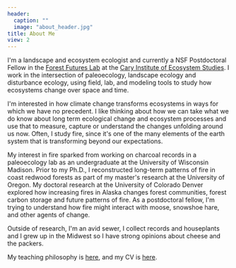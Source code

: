 ```yaml
---
header:
  caption: ""
  image: "about_header.jpg"
title: About Me
view: 2
---
```


I'm a landscape and ecosystem ecologist and currently a NSF Postdoctoral Fellow in the [Forest Futures Lab](http://forestfutureslab.org/) at the [Cary Institute of Ecosystem Studies](http://caryinstitute.org). I work in the intersection of paleoecology, landscape ecology and disturbance ecology, using field, lab, and modeling tools to study how ecosystems change over space and time.

I'm interested in how climate change transforms ecosystems in ways for which we have no precedent. I like thinking about how we can take what we do know about long term ecological change and ecosystem processes and use that to measure, capture or understand the changes unfolding around us now. Often, I study fire, since it's one of the many elements of the earth system that is transforming beyond our expectations. 

My interest in fire sparked from working on charcoal records in a paleoecology lab as an undergraduate at the University of Wisconsin Madison. Prior to my Ph.D., I reconstructed long-term patterns of fire in coast redwood forests as part of my master's research at the University of Oregon. My doctoral research at the University of Colorado Denver explored how increasing fires in Alaska changes forest communities, forest carbon storage and future patterns of fire. As a postdoctoral fellow, I'm trying to understand how fire might interact with moose, snowshoe hare, and other agents of change. 

Outside of research, I'm an avid sewer, I collect records and houseplants and I grew up in the Midwest so I have strong opinions about cheese and the packers. 

My teaching philosophy is [here](https://krhayes.com/files/Teaching_statement.pdf), and my CV is [here](https://krhayes.com/files/cv.pdf). 


